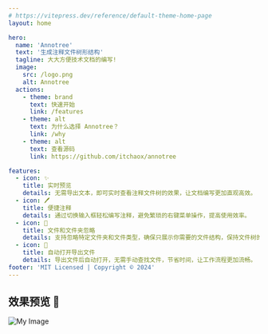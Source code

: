 ```yaml
---
# https://vitepress.dev/reference/default-theme-home-page
layout: home

hero:
  name: 'Annotree'
  text: '生成注释文件树形结构'
  tagline: 大大方便技术文档的编写!
  image:
    src: /logo.png
    alt: Annotree
  actions:
    - theme: brand
      text: 快速开始
      link: /features
    - theme: alt
      text: 为什么选择 Annotree？
      link: /why
    - theme: alt
      text: 查看源码
      link: https://github.com/itchaox/annotree

features:
  - icon: ✨
    title: 实时预览
    details: 无需导出文本，即可实时查看注释文件树的效果，让文档编写更加直观高效。
  - icon: 🖊️
    title: 便捷注释
    details: 通过切换输入框轻松编写注释，避免繁琐的右键菜单操作，提高使用效率。
  - icon: 🚫
    title: 文件和文件夹忽略
    details: 支持忽略特定文件夹和文件类型，确保只展示你需要的文件结构，保持文件树的简洁。
  - icon: 📂
    title: 自动打开导出文件
    details: 导出文件后自动打开，无需手动查找文件，节省时间，让工作流程更加流畅。
footer: 'MIT Licensed | Copyright © 2024'
---
```


## 效果预览 🎉

![My Image](/demo.gif)

<!--
<style>
:root {
  /* 标题 */
  --vp-home-hero-name-color: transparent;
  --vp-home-hero-name-background: -webkit-linear-gradient(120deg, #9df5b9, #78d993);

    /* 图标背景 */
  --vp-home-hero-image-background-image: linear-gradient( 135deg, #9df5b9 10%, #78d993 100%);
  --vp-home-hero-image-filter: blur(150px);

    /* brand按钮 */
  --vp-button-brand-text: #253445;
  --vp-button-brand-bg: #78d993;

  --vp-button-brand-hover-text: #253445;
  --vp-button-brand-hover-bg: #9df5b9;

    --vp-button-brand-active-text: #253445;
    --vp-button-brand-active-bg: #78d993;

      --vp-c-brand: #D939CD;
  --vp-c-brand-light: #D939CD;
  --vp-c-brand-dark: #D939CD;

}
</style> -->
